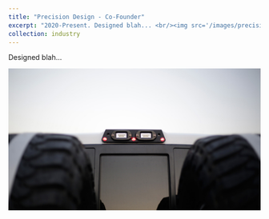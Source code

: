 ```yaml
---
title: "Precision Design - Co-Founder"
excerpt: "2020-Present. Designed blah... <br/><img src='/images/precisiondesign1.jpg'>"
collection: industry
---
```

Designed blah...

![industry3](/images/precisiondesign1.jpg)
